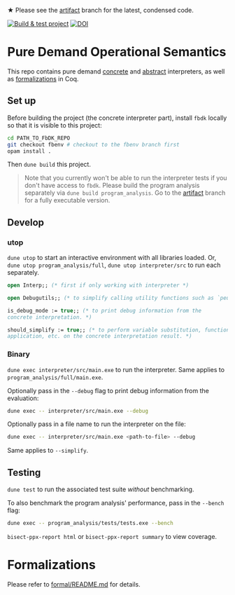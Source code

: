 ★ Please see the [artifact](https://github.com/JHU-PL-Lab/dde/tree/artifact)
branch for the latest, condensed code.

[![Build & test
project](https://github.com/JHU-PL-Lab/dde/actions/workflows/build.yml/badge.svg)](https://github.com/JHU-PL-Lab/dde/actions/workflows/build.yml) [![DOI](https://zenodo.org/badge/569066625.svg)](https://zenodo.org/doi/10.5281/zenodo.10794349)

# Pure Demand Operational Semantics

This repo contains pure demand [concrete](./interpreter) and
[abstract](./program_analysis) interpreters, as well as
[formalizations](./formal) in Coq.

## Set up

Before building the project (the concrete interpreter part), install `fbdk`
locally so that it is visible to this project:

```sh
cd PATH_TO_FbDK_REPO
git checkout fbenv # checkout to the fbenv branch first
opam install .
```

Then `dune build` this project.

> Note that you currently won't be able to run the interpreter tests if you
> don't have access to `fbdk`. Please build the program analysis separately
> via `dune build program_analysis`. Go to the
> [artifact](https://github.com/JHU-PL-Lab/dde/tree/artifact) branch for a fully
> executable version.

## Develop

### utop

`dune utop` to start an interactive environment with all libraries loaded.
Or, `dune utop program_analysis/full`, `dune utop interpreter/src` to run each separately.

```ocaml
open Interp;; (* first if only working with interpreter *)

open Debugutils;; (* to simplify calling utility functions such as `peu` *)

is_debug_mode := true;; (* to print debug information from the
concrete interpretation. *)

should_simplify := true;; (* to perform variable substitution, function
application, etc. on the concrete interpretation result. *)
```

### Binary

`dune exec interpreter/src/main.exe` to run the interpreter. Same applies
to `program_analysis/full/main.exe`.

Optionally pass in the `--debug` flag to print debug information from the
evaluation:

```sh
dune exec -- interpreter/src/main.exe --debug
```

Optionally pass in a file name to run the interpreter on the file:

```sh
dune exec -- interpreter/src/main.exe <path-to-file> --debug
```

Same applies to `--simplify`.

## Testing

`dune test` to run the associated test suite *without* benchmarking.

To also benchmark the program analysis' performance, pass in the `--bench` flag:

```sh
dune exec -- program_analysis/tests/tests.exe --bench
``` 

`bisect-ppx-report html` or `bisect-ppx-report summary` to view coverage.

# Formalizations

Please refer to [formal/README.md](./formal/README.md) for details.
